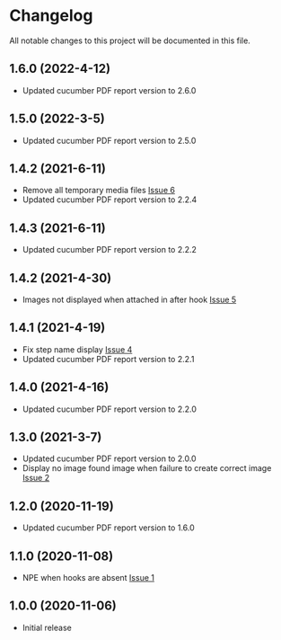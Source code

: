 # Changelog
All notable changes to this project will be documented in this file.

## 1.6.0 (2022-4-12)

* Updated cucumber PDF report version to 2.6.0

## 1.5.0 (2022-3-5)

* Updated cucumber PDF report version to 2.5.0

## 1.4.2 (2021-6-11)

* Remove all temporary media files [Issue 6](https://github.com/grasshopper7/cucumber-pdf-plugin/issues/6)
* Updated cucumber PDF report version to 2.2.4

## 1.4.3 (2021-6-11)

* Updated cucumber PDF report version to 2.2.2

## 1.4.2 (2021-4-30)

* Images not displayed when attached in after hook [Issue 5](https://github.com/grasshopper7/cucumber-pdf-plugin/issues/5)

## 1.4.1 (2021-4-19) 

* Fix step name display [Issue 4](https://github.com/grasshopper7/cucumber-pdf-plugin/issues/4)
* Updated cucumber PDF report version to 2.2.1

## 1.4.0 (2021-4-16)

* Updated cucumber PDF report version to 2.2.0

## 1.3.0 (2021-3-7)

* Updated cucumber PDF report version to 2.0.0
* Display no image found image when failure to create correct image [Issue 2](https://github.com/grasshopper7/cucumber-pdf-plugin/issues/2)

## 1.2.0 (2020-11-19)

* Updated cucumber PDF report version to 1.6.0

## 1.1.0 (2020-11-08)

* NPE when hooks are absent [Issue 1](https://github.com/grasshopper7/cucumber-pdf-plugin/issues/1)

## 1.0.0 (2020-11-06)

* Initial release